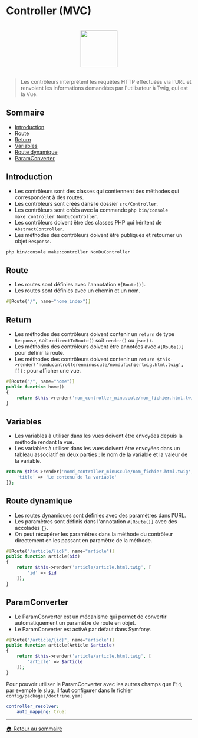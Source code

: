 # Controller (MVC)

<br>

<center>
<img src="https://symfony.com/logos/symfony_black_03.png" width="100">
</center>

<br>

> Les contrôleurs interprètent les requêtes HTTP effectuées via l'URL et renvoient les informations demandées par l'utilisateur à Twig, qui est la Vue.

## Sommaire

-   [Introduction](#introduction)
-   [Route](#route)
-   [Return](#return)
-   [Variables](#variables)
-   [Route dynamique](#route-dynamique)
-   [ParamConverter](#paramconverter)

## Introduction

-   Les contrôleurs sont des classes qui contiennent des méthodes qui correspondent à des routes.
-   Les contrôleurs sont créés dans le dossier `src/Controller`.
-   Les contrôleurs sont créés avec la commande `php bin/console make:controller NomDuController`.
-   Les contrôleurs doivent être des classes PHP qui héritent de `AbstractController`.
-   Les méthodes des contrôleurs doivent être publiques et retourner un objet `Response`.

```bash
php bin/console make:controller NomDuController
```

## Route

-   Les routes sont définies avec l'annotation `#[Route()]`.
-   Les routes sont définies avec un chemin et un nom.

```php
#[Route("/", name="home_index")]
```

## Return

-   Les méthodes des contrôleurs doivent contenir un `return` de type `Response`, soit `redirectToRoute()` soit `render()` ou `json()`.
-   Les méthodes des contrôleurs doivent être annotées avec `#[Route()]` pour définir la route.
-   Les méthodes des contrôleurs doivent contenir un `return $this->render('nomducontrollerenminuscule/nomdufichiertwig.html.twig', []);` pour afficher une vue.

```php
#[Route("/", name="home")]
public function home()
{
    return $this->render('nom_controller_minuscule/nom_fichier.html.twig', []);
}
```

## Variables

-   Les variables à utiliser dans les vues doivent être envoyées depuis la méthode rendant la vue.
-   Les variables à utiliser dans les vues doivent être envoyées dans un tableau associatif en deux parties : le nom de la variable et la valeur de la variable.

```php
return $this->render('nomd_controller_minuscule/nom_fichier.html.twig', [
    'title' => 'Le contenu de la variable'
]);
```

## Route dynamique

-   Les routes dynamiques sont définies avec des paramètres dans l'URL.
-   Les paramètres sont définis dans l'annotation `#[Route()]` avec des accolades `{}`.
-   On peut récupérer les paramètres dans la méthode du contrôleur directement en les passant en paramètre de la méthode.

```php
#[Route("/article/{id}", name="article")]
public function article($id)
{
    return $this->render('article/article.html.twig', [
        'id' => $id
    ]);
}
```

## ParamConverter

-   Le ParamConverter est un mécanisme qui permet de convertir automatiquement un paramètre de route en objet.
-   Le ParamConverter est activé par défaut dans Symfony.

```php
#[Route("/article/{id}", name="article")]
public function article(Article $article)
{
    return $this->render('article/article.html.twig', [
        'article' => $article
    ]);
}
```

Pour pouvoir utiliser le ParamConverter avec les autres champs que l'`id`, par exemple le slug, il faut configurer dans le fichier `config/packages/doctrine.yaml`

```yaml
controller_resolver:
    auto_mapping: true:
```

---

[🏠 Retour au sommaire](#)
